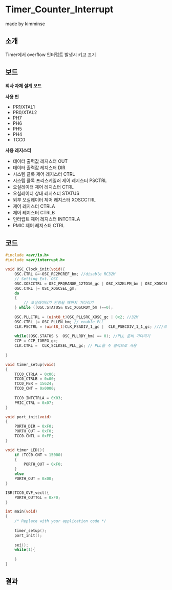 # Timer_Counter_Interrupt

made by kimminse

## 소개

Timer에서 overflow 인터럽트 발생시 키고 끄기

## 보드
**회사 자체 설계 보드**

**사용 핀**
- PR1/XTAL1
- PR0/XTAL2 
- PH7
- PH6
- PH5
- PH4
- TCC0

**사용 레지스터**
- 데이터 출력값 레지스터 OUT
- 데이터 출력값 레지스터 DIR
- 시스템 클록 제어 레지스터 CTRL
- 시스템 클록 프리스케일러 제어 레지스터 PSCTRL
- 오실레이터 제어 레지스터 CTRL
- 오실레이터 상태 레지스터 STATUS
- 외부 오실레이터 제어 레지스터 XOSCCTRL
- 제어 레지스터 CTRLA
- 제어 레지스터 CTRLB
- 인터럽트 제어 레지스터 INTCTRLA
- PMIC 제어 레지스터 CTRL

## 코드

```C
#include <avr/io.h>
#include <avr/interrupt.h>

void OSC_Clock_init(void){
	OSC.CTRL &=~OSC_RC2MCREF_bm; //disable RC32M
	// Setting Ext. OSC
	OSC.XOSCCTRL = OSC_FRQRANGE_12TO16_gc | OSC_X32KLPM_bm | OSC_XOSCSEL_XTAL_16KCLK_gc;
	OSC.CTRL |= OSC_XOSCSEL_gm;
	do
	{
		// 오실레이터가 안정될 때까지 기다리기
	} while ((OSC.STATUS& OSC_XOSCRDY_bm )==0);
	
	OSC.PLLCTRL = (uint8_t)OSC_PLLSRC_XOSC_gc | 0x2; //32M
	OSC.CTRL |= OSC_PLLEN_bm; // enable PLL
	CLK.PSCTRL = (uint8_t)CLK_PSADIV_1_gc |  CLK_PSBCDIV_1_1_gc; ////프리스케일러
	
	while((OSC.STATUS &  OSC_PLLRDY_bm) == 0); //PLL 준비 기다리기
	CCP = CCP_IOREG_gc;
	CLK.CTRL =  CLK_SCLKSEL_PLL_gc; // PLL을 주 클럭으로 사용
	
}

void timer_setup(void)
{
	TCC0_CTRLA = 0x06;
	TCC0_CTRLB = 0x00;
	TCC0_PER = 15624;
	TCC0_CNT = 0x0000;
	
	TCC0_INTCTRLA = 0X03;
	PMIC_CTRL = 0x07;
}

void port_init(void)
{
	PORTH_DIR = 0xF0;
	PORTH_OUT = 0xF0;
	TCC0.CNTL = 0xFF;
}

void timer_LED(){
	if (TCC0.CNT < 15000)
	{
		PORTH_OUT = 0xF0;
	}
	else
	PORTH_OUT = 0x00;
}

ISR(TCC0_OVF_vect){
	PORTH_OUTTGL = 0xF0;
}

int main(void)
{
	/* Replace with your application code */
	
	timer_setup();
	port_init();
	
	sei();
	while(1){
		
	}
}
```
## 결과
